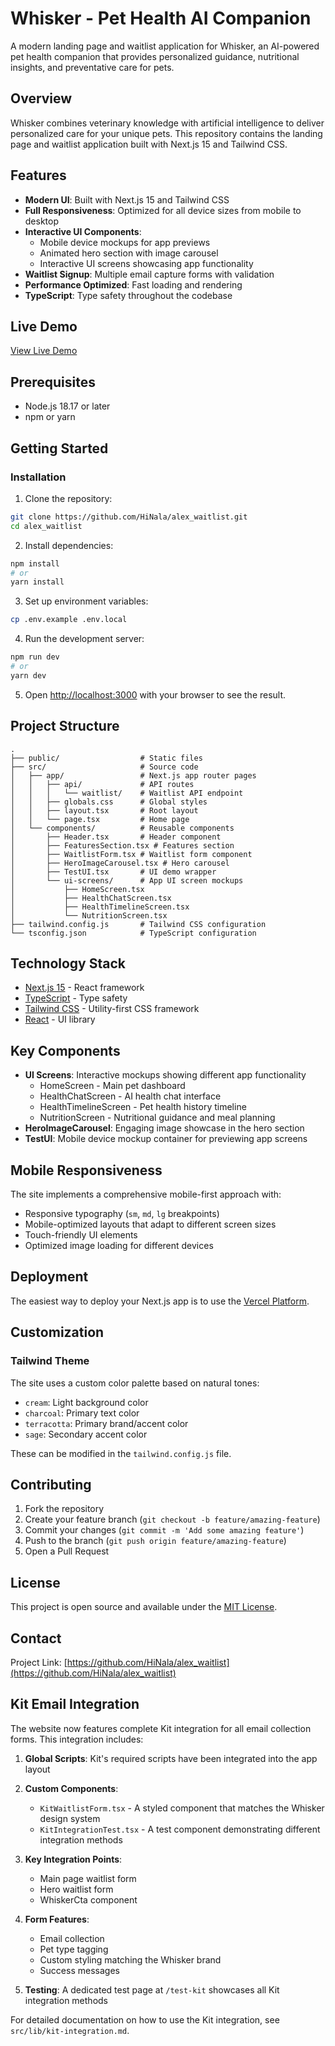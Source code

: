 # Whisker - Pet Health AI Companion

A modern landing page and waitlist application for Whisker, an AI-powered pet health companion that provides personalized guidance, nutritional insights, and preventative care for pets.

## Overview

Whisker combines veterinary knowledge with artificial intelligence to deliver personalized care for your unique pets. This repository contains the landing page and waitlist application built with Next.js 15 and Tailwind CSS.

## Features

- **Modern UI**: Built with Next.js 15 and Tailwind CSS
- **Full Responsiveness**: Optimized for all device sizes from mobile to desktop
- **Interactive UI Components**:
  - Mobile device mockups for app previews
  - Animated hero section with image carousel
  - Interactive UI screens showcasing app functionality
- **Waitlist Signup**: Multiple email capture forms with validation
- **Performance Optimized**: Fast loading and rendering
- **TypeScript**: Type safety throughout the codebase

## Live Demo

[View Live Demo](https://whiskerai.vercel.app)

## Prerequisites

- Node.js 18.17 or later
- npm or yarn

## Getting Started

### Installation

1. Clone the repository:

```bash
git clone https://github.com/HiNala/alex_waitlist.git
cd alex_waitlist
```

2. Install dependencies:

```bash
npm install
# or
yarn install
```

3. Set up environment variables:

```bash
cp .env.example .env.local
```

4. Run the development server:

```bash
npm run dev
# or
yarn dev
```

5. Open [http://localhost:3000](http://localhost:3000) with your browser to see the result.

## Project Structure

```
.
├── public/                  # Static files
├── src/                     # Source code
│   ├── app/                 # Next.js app router pages
│   │   ├── api/             # API routes
│   │   │   └── waitlist/    # Waitlist API endpoint
│   │   ├── globals.css      # Global styles
│   │   ├── layout.tsx       # Root layout
│   │   └── page.tsx         # Home page
│   └── components/          # Reusable components
│       ├── Header.tsx       # Header component
│       ├── FeaturesSection.tsx # Features section
│       ├── WaitlistForm.tsx # Waitlist form component
│       ├── HeroImageCarousel.tsx # Hero carousel
│       ├── TestUI.tsx       # UI demo wrapper
│       └── ui-screens/      # App UI screen mockups
│           ├── HomeScreen.tsx
│           ├── HealthChatScreen.tsx
│           ├── HealthTimelineScreen.tsx
│           └── NutritionScreen.tsx
├── tailwind.config.js       # Tailwind CSS configuration
└── tsconfig.json            # TypeScript configuration
```

## Technology Stack

- [Next.js 15](https://nextjs.org/) - React framework
- [TypeScript](https://www.typescriptlang.org/) - Type safety
- [Tailwind CSS](https://tailwindcss.com/) - Utility-first CSS framework
- [React](https://reactjs.org/) - UI library

## Key Components

- **UI Screens**: Interactive mockups showing different app functionality
  - HomeScreen - Main pet dashboard
  - HealthChatScreen - AI health chat interface
  - HealthTimelineScreen - Pet health history timeline
  - NutritionScreen - Nutritional guidance and meal planning
- **HeroImageCarousel**: Engaging image showcase in the hero section
- **TestUI**: Mobile device mockup container for previewing app screens

## Mobile Responsiveness

The site implements a comprehensive mobile-first approach with:
- Responsive typography (`sm`, `md`, `lg` breakpoints)
- Mobile-optimized layouts that adapt to different screen sizes
- Touch-friendly UI elements
- Optimized image loading for different devices

## Deployment

The easiest way to deploy your Next.js app is to use the [Vercel Platform](https://vercel.com/new).

## Customization

### Tailwind Theme

The site uses a custom color palette based on natural tones:

- `cream`: Light background color
- `charcoal`: Primary text color
- `terracotta`: Primary brand/accent color
- `sage`: Secondary accent color

These can be modified in the `tailwind.config.js` file.

## Contributing

1. Fork the repository
2. Create your feature branch (`git checkout -b feature/amazing-feature`)
3. Commit your changes (`git commit -m 'Add some amazing feature'`)
4. Push to the branch (`git push origin feature/amazing-feature`)
5. Open a Pull Request

## License

This project is open source and available under the [MIT License](LICENSE).

## Contact

Project Link: [https://github.com/HiNala/alex_waitlist](https://github.com/HiNala/alex_waitlist)

## Kit Email Integration

The website now features complete Kit integration for all email collection forms. This integration includes:

1. **Global Scripts**: Kit's required scripts have been integrated into the app layout
2. **Custom Components**:
   - `KitWaitlistForm.tsx` - A styled component that matches the Whisker design system
   - `KitIntegrationTest.tsx` - A test component demonstrating different integration methods

3. **Key Integration Points**:
   - Main page waitlist form
   - Hero waitlist form
   - WhiskerCta component
   
4. **Form Features**:
   - Email collection
   - Pet type tagging
   - Custom styling matching the Whisker brand
   - Success messages
   
5. **Testing**: A dedicated test page at `/test-kit` showcases all Kit integration methods

For detailed documentation on how to use the Kit integration, see `src/lib/kit-integration.md`.
